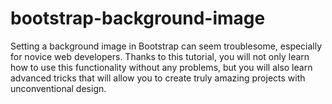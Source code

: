 # bootstrap-background-image
Setting a background image in Bootstrap can seem troublesome, especially for novice web developers. Thanks to this tutorial, you will not only learn how to use this functionality without any problems, but you will also learn advanced tricks that will allow you to create truly amazing projects with unconventional design.
